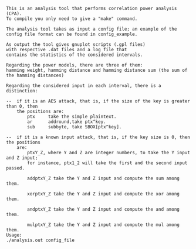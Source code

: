     This is an analysis tool that performs correlation power analysis (CPA).
    To compile you only need to give a "make" command.

    The analysis tool takes as input a config file; an example of the 
    config file format can be found in config_example.

    As output the tool gives gnuplot scripts (.gpl files) 
    with respective .dat files and a log file that 
    contains the statistics of the considered intervals.

    Regarding the power models, there are three of them:
    hamming weight, hamming distance and hamming distance sum (the sum of the hamming distances)

    Regarding the considered input in each interval, there is a distinction:

    --  if it is an AES attack, that is, if the size of the key is greater than 0, then 
        the positions are:
            ptx     take the simple plaintext.
            ar      addround,take ptx^key.
            sub     subbyte, take SBOX[ptx^key].
            
    --  if it is a known input attack, that is, if the key size is 0, then the positions
        are:
            ptxY_Z, where Y and Z are integer numbers, to take the Y input and Z input;
            for instance, ptx1_2 will take the first and the second input passed.
            
            addptxY_Z take the Y and Z input and compute the sum among them.
            
            xorptxY_Z take the Y and Z input and compute the xor among them.
            
            andptxY_Z take the Y and Z input and compute the and among them.
            
            mulptxY_Z take the Y and Z input and compute the mul among them.
    Usage:
    ./analysis.out config_file